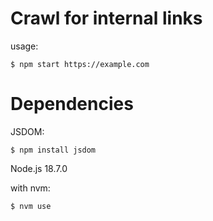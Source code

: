 # Crawl for internal links

usage:

    $ npm start https://example.com


# Dependencies

JSDOM:

    $ npm install jsdom

Node.js 18.7.0

with nvm:

    $ nvm use
